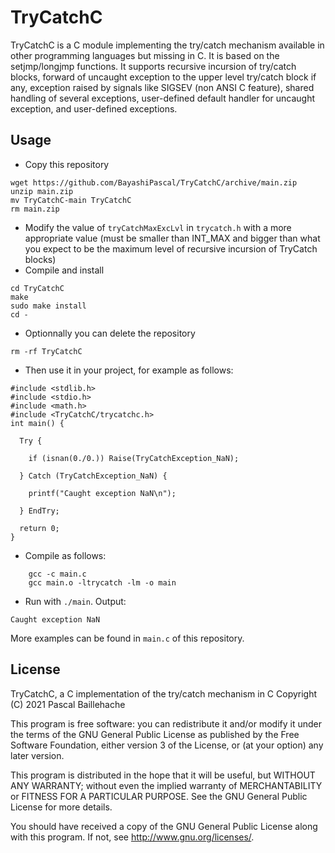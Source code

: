 # TryCatchC

TryCatchC is a C module implementing the try/catch mechanism available in other programming languages but missing in C. It is based on the setjmp/longjmp functions. It supports recursive incursion of try/catch blocks, forward of uncaught exception to the upper level try/catch block if any, exception raised by signals like SIGSEV (non ANSI C feature), shared handling of several exceptions, user-defined default handler for uncaught exception, and user-defined exceptions.

## Usage

* Copy this repository
```
wget https://github.com/BayashiPascal/TryCatchC/archive/main.zip
unzip main.zip
mv TryCatchC-main TryCatchC
rm main.zip
```
* Modify the value of `tryCatchMaxExcLvl` in `trycatch.h` with a more appropriate value (must be smaller than INT_MAX and bigger than what you expect to be the maximum level of recursive incursion of TryCatch blocks)
* Compile and install
```
cd TryCatchC
make
sudo make install
cd -
```
* Optionnally you can delete the repository 
```
rm -rf TryCatchC
```
* Then use it in your project, for example as follows:
```
#include <stdlib.h>
#include <stdio.h>
#include <math.h>
#include <TryCatchC/trycatchc.h>
int main() {

  Try {

    if (isnan(0./0.)) Raise(TryCatchException_NaN);

  } Catch (TryCatchException_NaN) {

    printf("Caught exception NaN\n");

  } EndTry;

  return 0;
}
```
* Compile as follows:
```
	gcc -c main.c
	gcc main.o -ltrycatch -lm -o main
```
* Run with `./main`. Output:
```
Caught exception NaN
```

More examples can be found in `main.c` of this repository.

## License

TryCatchC, a C implementation of the try/catch mechanism in C
Copyright (C) 2021  Pascal Baillehache

This program is free software: you can redistribute it and/or modify
it under the terms of the GNU General Public License as published by
the Free Software Foundation, either version 3 of the License, or
(at your option) any later version.

This program is distributed in the hope that it will be useful,
but WITHOUT ANY WARRANTY; without even the implied warranty of
MERCHANTABILITY or FITNESS FOR A PARTICULAR PURPOSE.  See the
GNU General Public License for more details.

You should have received a copy of the GNU General Public License
along with this program.  If not, see <http://www.gnu.org/licenses/>.

